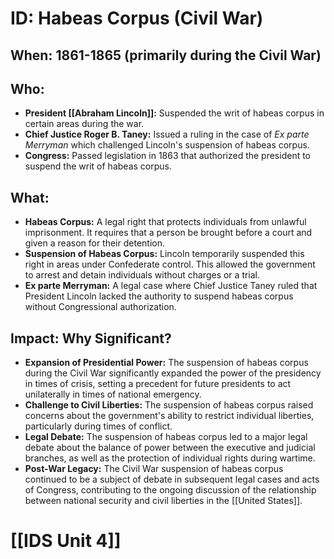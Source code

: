# ID: Habeas Corpus (Civil War) 
## When: 1861-1865 (primarily during the Civil War)
## Who: 
* **President [[Abraham Lincoln]]:** Suspended the writ of habeas corpus in certain areas during the war.
* **Chief Justice Roger B. Taney:** Issued a ruling in the case of *Ex parte Merryman* which challenged Lincoln's suspension of habeas corpus.
* **Congress:** Passed legislation in 1863 that authorized the president to suspend the writ of habeas corpus.
## What: 
* **Habeas Corpus:** A legal right that protects individuals from unlawful imprisonment. It requires that a person be brought before a court and given a reason for their detention.
* **Suspension of Habeas Corpus:** Lincoln temporarily suspended this right in areas under Confederate control. This allowed the government to arrest and detain individuals without charges or a trial. 
* **Ex parte Merryman:** A legal case where Chief Justice Taney ruled that President Lincoln lacked the authority to suspend habeas corpus without Congressional authorization. 
## Impact: Why Significant? 
* **Expansion of Presidential Power:**  The suspension of habeas corpus during the Civil War significantly expanded the power of the presidency in times of crisis, setting a precedent for future presidents to act unilaterally in times of national emergency.
* **Challenge to Civil Liberties:** The suspension of habeas corpus raised concerns about the government's ability to restrict individual liberties, particularly during times of conflict. 
* **Legal Debate:** The suspension of habeas corpus led to a major legal debate about the balance of power between the executive and judicial branches, as well as the protection of individual rights during wartime.
* **Post-War Legacy:** The Civil War suspension of habeas corpus continued to be a subject of debate in subsequent legal cases and acts of Congress, contributing to the ongoing discussion of the relationship between national security and civil liberties in the [[United States]]. 

# [[IDS Unit 4]]